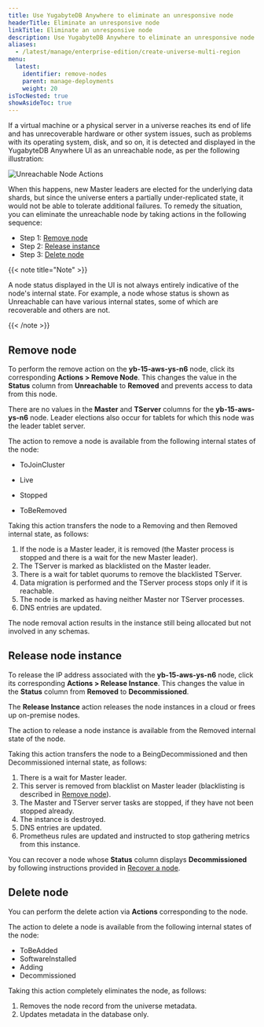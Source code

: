```yaml
---
title: Use YugabyteDB Anywhere to eliminate an unresponsive node
headerTitle: Eliminate an unresponsive node
linkTitle: Eliminate an unresponsive node
description: Use YugabyteDB Anywhere to eliminate an unresponsive node.
aliases:
  - /latest/manage/enterprise-edition/create-universe-multi-region
menu:
  latest:
    identifier: remove-nodes
    parent: manage-deployments
    weight: 20
isTocNested: true
showAsideToc: true
---
```


If a virtual machine or a physical server in a universe reaches its end of life and has unrecoverable hardware or other system issues, such as problems with its operating system, disk, and so on, it is detected and displayed in the YugabyteDB Anywhere UI as an unreachable node, as per the following illustration:

![Unreachable Node Actions](/images/ee/node-actions-unreachable.png)

When this happens, new Master leaders are elected for the underlying data shards, but since the universe enters a partially under-replicated state, it would not be able to tolerate additional failures. To remedy the situation, you can eliminate the unreachable node by taking actions in the following sequence:

- Step 1: [Remove node](#remove-node)
- Step 2: [Release instance](#release-instance)
- Step 3: [Delete node](#delete-node)

{{< note title="Note" >}}

A node status displayed in the UI is not always entirely indicative of the node's internal state. For example, a node whose status is shown as Unreachable can have various internal states, some of which are recoverable and others are not.

{{< /note >}}

## Remove node

To perform the remove action on the **yb-15-aws-ys-n6** node, click its corresponding **Actions > Remove Node**. This changes the value in the **Status** column from **Unreachable** to **Removed** and prevents access to data from this node.

There are no values in the **Master** and **TServer** columns for the **yb-15-aws-ys-n6** node. Leader elections also occur for tablets for which this node was the leader tablet server.

The action to remove a node is available from the following internal states of the node:

- ToJoinCluster

- Live
- Stopped
- ToBeRemoved

Taking this action transfers the node to a Removing and then Removed internal state, as follows:

1. If the node is a Master leader, it is removed (the Master process is stopped and there is a wait for the new Master leader).
2. The TServer is marked as blacklisted on the Master leader.
3. There is a wait for tablet quorums to remove the blacklisted TServer.
4. Data migration is performed and the TServer process stops only if it is reachable.
5. The node is marked as having neither Master nor TServer processes.
6. DNS entries are updated.

The node removal action results in the instance still being allocated but not involved in any schemas.

## Release node instance

To release the IP address associated with the **yb-15-aws-ys-n6** node, click its corresponding **Actions > Release Instance**. This changes the value in the **Status** column from **Removed** to **Decommissioned**.

The **Release Instance** action releases the node instances in a cloud or frees up on-premise nodes.

The action to release a node instance is available from the Removed internal state of the node.

Taking this action transfers the node to a BeingDecommissioned and then Decommissioned internal state, as follows:

1. There is a wait for Master leader.
2. This server is removed from blacklist on Master leader (blacklisting is described in [Remove node](#remove-node)).
3. The Master and TServer server tasks are stopped, if they have not been stopped already.
4. The instance is destroyed.
5. DNS entries are updated.
6. Prometheus rules are updated and instructed to stop gathering metrics from this instance.

You can recover a node whose **Status** column displays **Decommissioned** by following instructions provided in [Recover a node](../add-nodes/).

## Delete node

You can perform the delete action via **Actions** corresponding to the node.

The action to delete a node is available from the following internal states of the node:

- ToBeAdded
- SoftwareInstalled
- Adding
- Decommissioned

Taking this action completely eliminates the node, as follows:

1. Removes the node record from the universe metadata.
2. Updates metadata in the database only.
